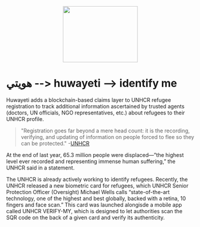 <div align="center">
  <img src="images/scarf.png" width="200" height="150">
</div>

# هويتي --> huwayeti --> identify me

Huwayeti adds a blockchain-based claims layer to UNHCR refugee registration to track additional information ascertained by trusted agents (doctors, UN officials, NGO representatives, etc.) about refugees to their UNHCR profile.

>"Registration goes far beyond a mere head count: it is the recording, verifying, and updating of information on people forced to flee so they can be protected." -[UNHCR](http://www.unhcr.org/registration.html)

At the end of last year, 65.3 million people were displaced—”the highest level ever recorded and representing immense human suffering,” the UNHCR said in a statement.

The UNHCR is already actively working to identify refugees. Recently, the UNHCR released a new biometric card for refugees, which UNHCR Senior Protection Officer (Oversight) Michael Wells calls “state-of-the-art technology, one of the highest and best globally, backed with a retina, 10 fingers and face scan.” This card was launched alongisde a mobile app called UNHCR VERIFY-MY, which is designed to let authorities scan the SQR code on the back of a given card and verify its authenticity. 
